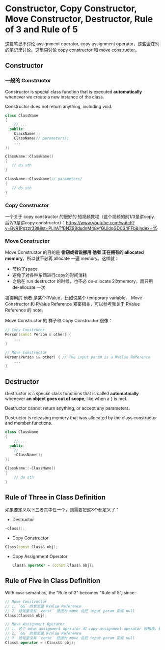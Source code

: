 # Constructor, Copy Constructor, Move Constructor, Destructor, Rule of 3 and Rule of 5

这篇笔记不讨论 assignment operator, copy assignment operator，这些会在别的笔记里讨论。这里只讨论 copy constructor 和 move constructor。

## Constructor
### 一般的 Constructor

Constructor is special class function that is executed **automatically** whenever we create a new instance of the class.

Constructor does not return anything, including void.

```cpp
class ClassName
{
    // ...
  public:
    ClassName();
    ClassName(// parameters);
    ...
};

ClassName::ClassName()
{
   // do sth
}

ClassName::ClassName(// parameters)
{
   // do sth 
}
```

### Copy Constructor
一个关于 copy constructor 的很好的 短视频教程（这个视频的前1/3是讲copy，后2/3是讲copy constructor）：https://www.youtube.com/watch?v=BvR1Pgzzr38&list=PLlrATfBNZ98dudnM48yfGUldqGD0S4FFb&index=45

### Move Constructor
Move Constructor 的目的是 **偷窃或者说挪用 他者 正在拥有的 allocated memory**，所以就不必再 allocate 一遍 memory。这样就：
* 节约了space
* 避免了对各种东西进行copy的时间消耗
* 之后在 run destructor 的时候，也不必 de-allocate 2次memory，而只用 de-allocate 一次

被挪用的 他者 是某个RValue，比如说某个 temporary variable。
Move Constructor 和 RValue Reference 紧密相关，可以参考我关于 RValue Reference 的 note。

Move Constructor 的 样子和 Copy Constructor 很像：
```cpp
// Copy Construcor
Person(const Person & other) {
    ...
}

// Move Constructor
Person(Person && other) { // The input param is a RValue Reference
    ...
}
```


## Destructor
Destructor is a special class functions that is called **automatically** whenever **an object goes out of scope**, like when a `}` is met.

Destructor cannot return anything, or accept any parameters.

Destructor is releasing memory that was allocated by the class constructor and member functions.

```cpp
class ClassName
{
    // ...
  public:
    // ...
    ~ClassName();
};

ClassName::~ClassName()
{
    // do sth
}
```

## Rule of Three in Class Definition

如果要定义以下三者其中任一个，则需要把这3个都定义了：
* Destructor
```cpp
~Class();
```
* Copy Constructor
```cpp
Class(const Class& obj);
```
* Copy Assignment Operator
  ```cpp
  Class& operator = (const Class& obj);
  ```

## Rule of Five in Class Definition
With `move` semantics, the "Rule of 3" becomes "Rule of 5", since:
```cpp
// Move Constructor
// 1. `&&` 的意思是 RValue Reference
// 2. 括号里没有 `const` 是因为 move 会把 input param 变成 null
Class(Class&& obj);

// Move Assignment Operator
// 1. 这个 move assignment operator 和 copy assignment operator 很相像，都是 overwrite `=`
// 2. `&&` 的意思是 RValue Reference
// 3. 括号里没有 `const` 是因为 move 会把 input param 变成 null
Class& operator = (Class&& obj);
```
